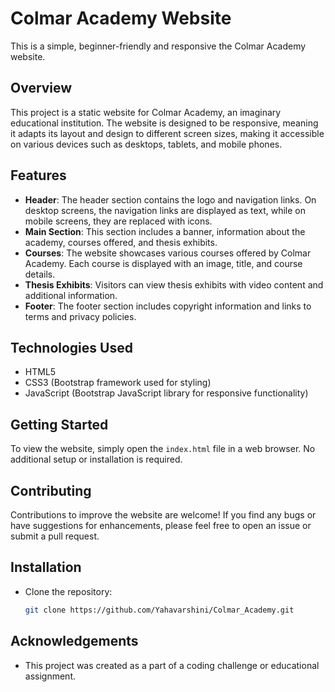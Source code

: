 # Colmar Academy Website

This is a simple, beginner-friendly and responsive the Colmar Academy website.

## Overview
This project is a static website for Colmar Academy, an imaginary educational institution. The website is designed to be responsive, meaning it adapts its layout and design to different screen sizes, making it accessible on various devices such as desktops, tablets, and mobile phones.

## Features
- **Header**: The header section contains the logo and navigation links. On desktop screens, the navigation links are displayed as text, while on mobile screens, they are replaced with icons.
- **Main Section**: This section includes a banner, information about the academy, courses offered, and thesis exhibits.
- **Courses**: The website showcases various courses offered by Colmar Academy. Each course is displayed with an image, title, and course details.
- **Thesis Exhibits**: Visitors can view thesis exhibits with video content and additional information.
- **Footer**: The footer section includes copyright information and links to terms and privacy policies.

## Technologies Used
- HTML5
- CSS3 (Bootstrap framework used for styling)
- JavaScript (Bootstrap JavaScript library for responsive functionality)

## Getting Started
To view the website, simply open the `index.html` file in a web browser. No additional setup or installation is required.

## Contributing
Contributions to improve the website are welcome! If you find any bugs or have suggestions for enhancements, please feel free to open an issue or submit a pull request.

## Installation

- Clone the repository:
   ```bash
   git clone https://github.com/Yahavarshini/Colmar_Academy.git

## Acknowledgements
- This project was created as a part of a coding challenge or educational assignment.
